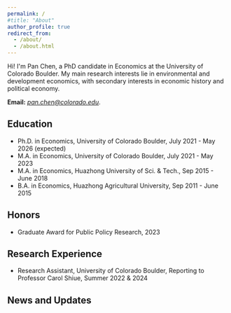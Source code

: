 ```yaml
---
permalink: /
#title: "About"
author_profile: true
redirect_from: 
  - /about/
  - /about.html
---
```




Hi! I'm Pan Chen, a PhD candidate in Economics at the University of Colorado Boulder. My main research interests lie in environmental and development economics, with secondary interests in economic history and political economy. 

**Email:** [*pan.chen@colorado.edu*](mailto:pach8330@colorado.edu).

## Education
- Ph.D. in Economics, University of Colorado Boulder, July 2021 - May 2026 (expected)
- M.A. in Economics, University of Colorado Boulder, July 2021 - May 2023
- M.A. in Economics, Huazhong University of Sci. & Tech., Sep 2015 - June 2018
- B.A. in Economics, Huazhong Agricultural University, Sep 2011 - June 2015 

## Honors
- Graduate Award for Public Policy Research, 2023

## Research Experience
- Research Assistant, University of Colorado Boulder, Reporting to Professor Carol Shiue, Summer 2022 & 2024

## News and Updates
